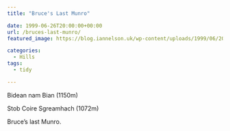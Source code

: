 ```yaml
---
title: "Bruce's Last Munro"

date: 1999-06-26T20:00:00+00:00
url: /bruces-last-munro/
featured_image: https://blog.iannelson.uk/wp-content/uploads/1999/06/2013_03_04_22_27_54-1.jpg

categories:
  - Hills
tags:
  - tidy

---
```

Bidean nam Bian (1150m)

Stob Coire Sgreamhach (1072m)

Bruce&#8217;s last Munro.<figure class="kg-card kg-image-card">

<img decoding="async" src="https://blog.iannelson.uk/wp-content/uploads/2023/08/2013_03_04_22_27_54.jpg" class="kg-image" alt loading="lazy" /> </figure> <figure class="kg-card kg-image-card"><img decoding="async" src="https://blog.iannelson.uk/wp-content/uploads/2023/08/2013_03_04_22_28_17.jpg" class="kg-image" alt loading="lazy" /></figure>